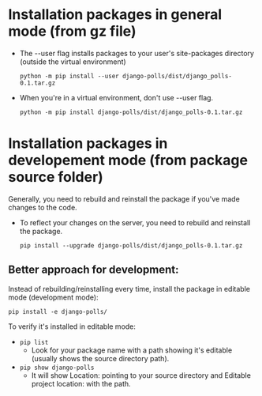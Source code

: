 # Installation packages in general mode (from gz file)

- The --user flag installs packages to your user's site-packages directory (outside the virtual environment)

    ``` python -m pip install --user django-polls/dist/django_polls-0.1.tar.gz ```

- When you're in a virtual environment, don't use --user flag.

    ``` python -m pip install django-polls/dist/django_polls-0.1.tar.gz ```

# Installation packages in developement mode (from package source folder)

Generally, you need to rebuild and reinstall the package if you've made changes to the code.

- To reflect your changes on the server, you need to rebuild and reinstall the package.

    ``` pip install --upgrade django-polls/dist/django_polls-0.1.tar.gz ```

## **Better approach for development:**

Instead of rebuilding/reinstalling every time, install the package in editable mode (development mode):

```pip install -e django-polls/```

To verify it's installed in editable mode:

- ```pip list```
    - Look for your package name with a path showing it's editable (usually shows the source directory path).
- ```pip show django-polls```
    - It will show Location: pointing to your source directory and Editable project location: with the path.
